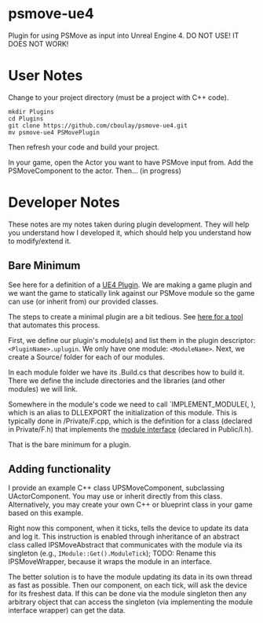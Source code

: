 # psmove-ue4
Plugin for using PSMove as input into Unreal Engine 4.
DO NOT USE! IT DOES NOT WORK!

# User Notes

Change to your project directory (must be a project with C++ code).

```
mkdir Plugins
cd Plugins
git clone https://github.com/cboulay/psmove-ue4.git
mv psmove-ue4 PSMovePlugin
```

Then refresh your code and build your project.

In your game, open the Actor you want to have PSMove input from. Add the PSMoveComponent to the actor.
Then... (in progress)

# Developer Notes

These notes are my notes taken during plugin development. They will help you understand how I developed it, which should help you understand how to modify/extend it.

## Bare Minimum

See here for a definition of a [UE4 Plugin](https://docs.unrealengine.com/latest/INT/Programming/Plugins/index.html). We are making a game plugin and we want the game to statically link against our PSMove module so the game can use (or inherit from) our provided classes.

The steps to create a minimal plugin are a bit tedious. See [here for a tool](https://github.com/karolz/PluginCreator) that automates this process.

First, we define our plugin's module(s) and list them in the plugin descriptor: `<PluginName>.uplugin`. We only have one module: `<ModuleName>`. Next, we create a Source/<ModuleName> folder for each of our modules.

In each module folder we have its <ModuleName>.Build.cs that describes how to build it. There we define the include directories and the libraries (and other modules) we will link. 

Somewhere in the module's code we need to call `IMPLEMENT_MODULE(<ModuleImplementation>, <ModuleName>), which is an alias to DLLEXPORT the initialization of this module. This is typically done in <ModuleName>/Private/F<ModuleName>.cpp, which is the definition for a class (declared in Private/F<ModuleName>.h) that implements the [module interface](https://docs.unrealengine.com/latest/INT/API/Runtime/Core/Modules/IModuleInterface/index.html) (declared in Public/I<ModuleName>.h).

That is the bare minimum for a plugin.

## Adding functionality

I provide an example C++ class UPSMoveComponent, subclassing UActorComponent. You may use or inherit directly from this class. Alternatively, you may create your own C++ or blueprint class in your game based on this example.

Right now this component, when it ticks, tells the device to update its data and log it. This instruction is enabled through inheritance of an abstract class called IPSMoveAbstract that communicates with the module via its singleton (e.g., `IModule::Get().ModuleTick`);  TODO: Rename this IPSMoveWrapper, because it wraps the module in an interface.

The better solution is to have the module updating its data in its own thread as fast as possible. Then our component, on each tick, will ask the device for its freshest data. If this can be done via the module singleton then any arbitrary object that can access the singleton (via implementing the module interface wrapper) can get the data.